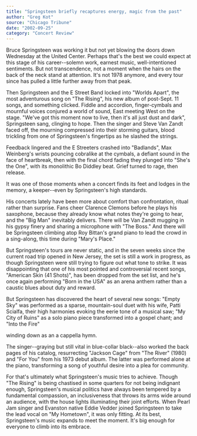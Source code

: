 ```yaml
---
title: "Springsteen briefly recaptures energy, magic from the past"
author: "Greg Kot"
source: "Chicago Tribune"
date: "2002-09-25"
category: "Concert Review"
---
```


Bruce Springsteen was working it but not yet blowing the doors down Wednesday at the United Center. Perhaps that's the best we could expect at this stage of his career--solemn work, earnest music, well-intentioned sentiments. But not transcendence, not a moment when the hairs on the back of the neck stand at attention. It's not 1978 anymore, and every tour since has pulled a little further away from that peak.

Then Springsteen and the E Street Band locked into "Worlds Apart", the most adventurous song on "The Rising", his new album of post-Sept. 11 songs, and something clicked. Fiddle and accordion, finger-cymbals and mournful voices conjured a world of sound, East meeting West on the stage. "We've got this moment now to live, then it's all just dust and dark", Springsteen sang, clinging to hope. Then the singer and Steve Van Zandt faced off, the mourning compressed into their storming guitars, blood trickling from one of Springsteen's fingertips as he slashed the strings.

Feedback lingered and the E Streeters crashed into "Badlands", Max Weinberg's wrists pouncing cobralike at the cymbals, a defiant sound in the face of heartbreak, then with the final chord fading they plunged into "She's the One", with its monolithic Bo Diddley beat. Grief turned to rage, then release.

It was one of those moments when a concert finds its feet and lodges in the memory, a keeper--even by Springsteen's high standards.

His concerts lately have been more about comfort than confrontation, ritual rather than surprise. Fans cheer Clarence Clemons before he plays his saxophone, because they already know what notes they're going to hear, and the "Big Man" inevitably delivers. There will be Van Zandt mugging in his gypsy finery and sharing a microphone with "The Boss." And there will be Springsteen climbing atop Roy Bittan's grand piano to lead the crowd in a sing-along, this time during "Mary's Place."

But Springsteen's tours are never static, and in the seven weeks since the current road trip opened in New Jersey, the set is still a work in progress, as though Springsteen were still trying to figure out what tone to strike. It was disappointing that one of his most pointed and controversial recent songs, "American Skin (41 Shots)", has been dropped from the set list, and he's once again performing "Born in the USA" as an arena anthem rather than a caustic blues about duty and reward.

But Springsteen has discovered the heart of several new songs: "Empty Sky" was performed as a sparse, mountain-soul duet with his wife, Patti Scialfa, their high harmonies evoking the eerie tone of a musical saw; "My City of Ruins" as a solo piano piece transformed into a gospel chant; and "Into the Fire"

winding down as an a cappella hymn.

The singer--graying but still vital in blue-collar black--also worked the back pages of his catalog, resurrecting "Jackson Cage" from "The River" (1980) and "For You" from his 1973 debut album. The latter was performed alone at the piano, transforming a song of youthful desire into a plea for community.

For that's ultimately what Springsteen's music tries to achieve. Though "The Rising" is being chastised in some quarters for not being indignant enough, Springsteen's musical politics have always been tempered by a fundamental compassion, an inclusiveness that throws its arms wide around an audience, with the house lights illuminating their joint efforts. When Pearl Jam singer and Evanston native Eddie Vedder joined Springsteen to take the lead vocal on "My Hometown", it was only fitting. At its best, Springsteen's music expands to meet the moment. It's big enough for everyone to climb into its embrace.
